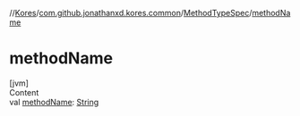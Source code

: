 //[Kores](../../index.md)/[com.github.jonathanxd.kores.common](../index.md)/[MethodTypeSpec](index.md)/[methodName](method-name.md)



# methodName  
[jvm]  
Content  
val [methodName](method-name.md): [String](https://kotlinlang.org/api/latest/jvm/stdlib/kotlin/-string/index.html)  



